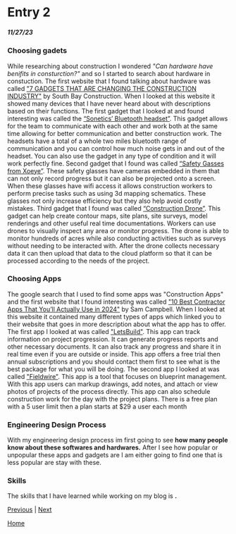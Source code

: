 # Entry 2
##### 11/27/23

### Choosing gadets
While researching about construction I wondered _"Can hardware have benifits in consturction?"_ and so I started to search about hardware in constuction. The first website that I found talking about hardware was called ["7 GADGETS THAT ARE CHANGING THE CONSTRUCTION INDUSTRY"](https://www.sbci.com/7-gadgets-changing-construction-industry/) by South Bay Construction. When I looked at this website it showed many devices that I have never heard about with descriptions based on their functions. The first gadget that I looked at and found interesting was called the [“Sonetics’ Bluetooth headset”](https://www.sonetics.com/industries/construction/). This gadget allows for the team to communicate with each other and work both at the same time allowing for better communication and better construction work. The headsets have a total of a whole two miles bluetooth range of communication and you can control how much noise gets in and out of the headset. You can also use the gadget in any type of condition and it will work perfectly fine. Second gadget that I found was called [“Safety Gasses from Xoeye”](https://xoi.io/). These safety glasses have cameras embedded in them that can not only record progress but it can also be projected onto a screen. When these glasses have wifi access it allows construction workers to perform precise tasks such as using 3d mapping schematics. These glasses not only increase efficiency but they also help avoid costly mistakes. Third gadget that I found was called [“Construction Drone”](https://kespry.com/aerialintelligence/industries/construction/). This gadget can help create contour maps, site plans, site surveys, model renderings and other useful real time documentations. Workers can use drones to visually inspect any area or monitor progress. The drone is able to monitor hundreds of acres while also conducting activities such as surveys without needing to be interacted with. After the drone collects necessary data it can then upload that data to the cloud platform so that it can be processed according to the needs of the project.

### Choosing Apps
The google search that I used to find some apps was "Construction Apps" and the first website that I found interesting was called ["10 Best Contractor Apps That You’ll Actually Use in 2024"](https://wheniwork.com/blog/10-best-apps-for-construction) by Sam Campbell. When I looked at this website it contained many different types of apps which linked you to their website that goes in more description about what the app has to offer. The first app I looked at was called ["LetsBuild"](https://www.letsbuild.com/). This app can track information on project progression. It can generate progress reports and other necessary documents. It can also track any progress and share it in real time even if you are outside or inside. This app offers a free trial then annual subscriptions and you should contact them first to see what is the best package for what you will be doing. The second app I looked at was called ["Fieldwire"](https://www.fieldwire.com/). This app is a tool that focuses on blueprint management. With this app users can markup drawings, add notes, and attach or view photos of projects of the process directly. This app can also schedule construction work for the day with the project plans. There is a free plan with a 5 user limit then a plan starts at $29 a user each month

### Engineering Design Process
With my engineering design process im first going to see **how many people know about these softwares and hardwares.** After I see how popular or unpopular these apps and gadgets are I am either going to find one that is less popular are stay with these. 

### Skills 
The skills that I have learned while working on my blog is **.**




[Previous](entry01.md) | [Next](entry03.md)

[Home](../README.md)

